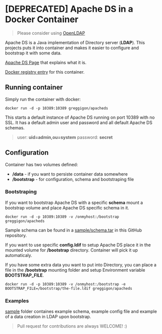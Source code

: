 [DEPRECATED] Apache DS in a Docker Container
===============================

> Please consider using [OpenLDAP](https://github.com/softleader/openldap)

Apache DS is a Java implementation of Directory server (**LDAP**). This projects puts it into container and makes it easier to configure and bootstrap it with some data.

[Apache DS Page](1) that explains what it is.

[Docker registry entry](3) for this container.

## Running container
Simply run the container with docker:

	
	docker run -d -p 10389:10389 greggigon/apacheds
	



This starts a default instance of Apache DS running on port 10389 with no SSL. It has a default admin user and password and all default Apache DS schemas. 

> user: **uid=admin,ou=system** password: **secret**


## Configuration 
Container has two volumes defined:

* **/data** - if you want to persiste container data somewhere
* **/bootstrap** - for configuration, schema and bootstraping file

### Bootstraping

If you want to bootstrap Apache DS with a specific **schema** mount a bootstrap volume and place Apache DS specific schema in it.


	docker run -d -p 10389:10389 -v /onmyhost:/bootstrap greggigon/apacheds

Sample schema can be found in a [sample/schema.tar](2) in this GitHub repository. 

If you want to use specific **config.ldif** to setup Apache DS place it in the mounted volume for **/bootstrap** directory. Container will pick it up automaticaly.

If you have some extra data you want to put into Directory, you can place a file in the **/bootstrap** mounting folder and setup Environment variable **BOOTSTRAP_FILE**.

	docker run -d -p 10389:10389 -v /onmyhost:/bootstrap -e BOOTSTRAP_FILE=/bootstrap/the-file.ldif greggigon/apacheds


### Examples

[sample](2) folder containes example schema, example config file and example of a data creation in LDAP upon bootstrap.

> Pull request for contributions are always WELCOME! :)





[1]: https://directory.apache.org/apacheds/
[2]: https://github.com/greggigon/apacheds-docker-container/tree/master/sample
[3]: https://registry.hub.docker.com/u/greggigon/apacheds/
